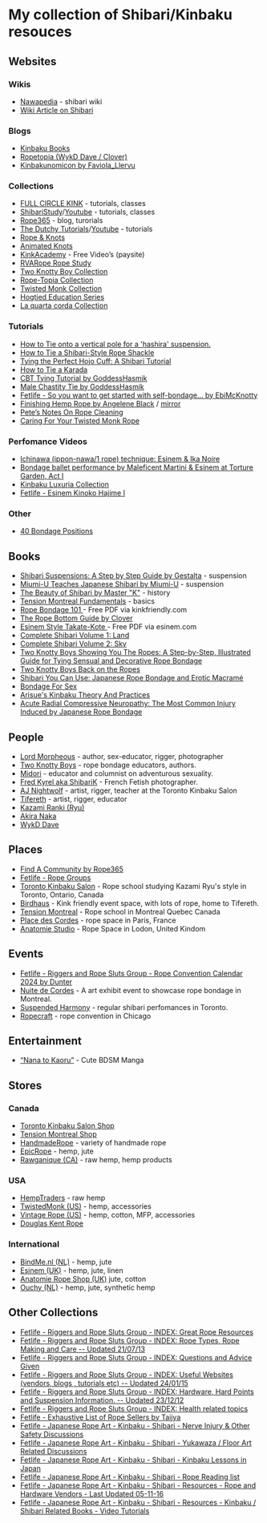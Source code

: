 # My collection of Shibari/Kinbaku resouces

## Websites

### Wikis

- [Nawapedia](https://nawapedia.net/index.php?title=Main_Page) - shibari wiki
- [Wiki Article on Shibari](http://en.wikipedia.org/wiki/Japanese_bondage)

### Blogs

- [Kinbaku Books](https://kokoro-kinbaku.com/)
- [Ropetopia (WykD Dave / Clover)](https://rope-topia.com/blog/)
- [Kinbakunomicon by Faviola_Llervu](http://www.wallflowercodex.com/kinbakunomicon/00a.html)

### Collections

- [FULL CIRCLE KINK](https://www.fullcirclekink.com/index.html) - tutorials, classes
- [ShibariStudy](https://shibaristudy.com/)/[Youtube](https://www.youtube.com/@ShibariStudy) - tutorials, classes
- [Rope365](https://rope365.com) - blog, turorials
- [The Dutchy Tutorials](https://www.theduchy.com/tutorials/)/[Youtube](https://www.youtube.com/@LazarusRedmayne) - tutorials
- [Rope &amp; Knots](http://www.ussartf.org/ropes_knots.htm)
- [Animated Knots](http://www.animatedknots.com/)
- [KinkAcademy](http://www.kinkacademy.com/home/free/) - Free Video’s (paysite)
- [RVARope Rope Study](https://rvarope.com/study/)
- [Two Knotty Boy Collection](http://www.knottyboys.com/code/downloads.php)
- [Rope-Topia Collection](http://rope-topia.com/index.php/portfolio/)
- [Twisted Monk Collection](http://twistedmonk.com/video.htm)
- [Hogtied Education Series](http://xshare.com/video/Learn-to-tie-bondage-knots-with-Hogtied-crew)
- [La quarta corda Collection](https://www.laquartacorda.it/en/nawame/)

### Tutorials

- [How to Tie onto a vertical pole for a 'hashira' suspension.](https://www.youtube.com/watch?v=TsBRKqVTYN8)
- [How to Tie a Shibari-Style Rope Shackle](http://www.youtube.com/watch?v=tMbg2Ucno98)
- [Tying the Perfect Hojo Cuff: A Shibari Tutorial](https://www.youtube.com/watch?v=JVHDXA0296A)
- [How to Tie a Karada](http://www.symtoys.com/ideas_bondkar1.html)
- [CBT Tying Tutorial by GoddessHasmik](https://www.pornhub.com/view_video.php?viewkey=ph60cfc979c4d3f)
- [Male Chastity Tie by GoddessHasmik](https://www.pornhub.com/view_video.php?viewkey=ph60d52caa08cd3)
- [Fetlife - So you want to get started with self-bondage… by EbiMcKnotty](https://fetlife.com/users/67957/posts/1685838)
- [Finishing Hemp Rope by Angelene Black](https://web.archive.org/web/20101206043719/http://japaneseropeart.com/RopeArt/FinishingHemp.html) / [mirror](../../assets/hempropefinishing_angelene.pdf)
- [Pete’s Notes On Rope Cleaning](https://www.ropeconnections.com/notes-on-cleaning-rope/)
- [Caring For Your Twisted Monk Rope](https://www.twistedmonk.com/pages/ropecare)

### Perfomance Videos

- [Ichinawa (ippon-nawa/1 rope) technique: Esinem & Ika Noire](https://vimeo.com/31769501)
- [Bondage ballet performance by Maleficent Martini & Esinem at Torture Garden, Act I](https://www.youtube.com/watch?v=TgbSW5S6TYE)
- [Kinbaku Luxuria Collection](http://kinbakuluxuria.com/dir/videos-2/)
- [Fetlife - Esinem Kinoko Hajime I](https://fetlife.com/users/32081/videos/12348)

### Other

- [40 Bondage Positions](https://asibdsm.com/40-bondage-positions)

## Books

- [Shibari Suspensions: A Step by Step Guide by Gestalta](https://a.co/d/cvreOT8) - suspension 
- [Miumi-U Teaches Japanese Shibari by Miumi-U](https://a.co/d/bt0acka) - suspension
- [The Beauty of Shibari by Master "K"](https://a.co/d/9a3yFzt) - history
- [Tension Montreal Fundamentals](https://tensionmtl.ca/products/fundamentals-e-book-pdf-en?variant=43687728087195) - basics
- [Rope Bondage 101 ](http://www.kinkfriendly.org/wp-content/uploads/2010/12/kinkfriendly_org_rope_101_compressed.pdf)- Free PDF via kinkfriendly.com
- [The Rope Bottom Guide by Clover ](https://theropebottomguide.com/the-rope-bottom-guide/)
- [Esinem Style Takate-Kote ](http://esinem.com/wp-content/uploads/2012/06/Esinem-style-takate.pdf)- Free PDF via esinem.com
- [Complete Shibari Volume 1: Land](https://douglaskentrope.com/collections/all-shibari-stuff/products/complete-shibari-volume-1-land)
- [Complete Shibari Volume 2: Sky](https://douglaskentrope.com/collections/all-shibari-stuff/products/complete-shibari-volume-2-sky)
- [Two Knotty Boys Showing You The Ropes: A Step-by-Step, Illustrated Guide for Tying Sensual and Decorative Rope Bondage](http://www.amazon.com/gp/product/193116049X/ref=as_li_ss_tl?ie=UTF8&amp;camp=1789&amp;creative=390957&amp;creativeASIN=193116049X&amp;linkCode=as2&amp;tag=b033b-20)
- [Two Knotty Boys Back on the Ropes](http://www.amazon.com/gp/product/1931160694/ref=as_li_ss_tl?ie=UTF8&amp;camp=1789&amp;creative=390957&amp;creativeASIN=1931160694&amp;linkCode=as2&amp;tag=b033b-20)
- [Shibari You Can Use: Japanese Rope Bondage and Erotic Macramé](http://www.amazon.com/gp/product/061514490X/ref=as_li_ss_tl?ie=UTF8&amp;camp=1789&amp;creative=390957&amp;creativeASIN=061514490X&amp;linkCode=as2&amp;tag=b033b-20)
- [Bondage For Sex](http://www.amazon.com/gp/product/0977723801/ref=as_li_ss_tl?ie=UTF8&amp;camp=1789&amp;creative=390957&amp;creativeASIN=0977723801&amp;linkCode=as2&amp;tag=b033b-20)
- [Arisue's Kinbaku Theory And Practices](http://www.jugoya.com/shop/index.php?main_page=product_info&products_id=255&language=en)
- [Acute Radial Compressive Neuropathy: The Most Common Injury Induced by Japanese Rope Bondage](https://www.cureus.com/articles/155296-acute-radial-compressive-neuropathy-the-most-common-injury-induced-by-japanese-rope-bondage#!/)


## People

- [Lord Morpheous](http://lordmorpheous.com/) - author, sex-educator, rigger, photographer
- [Two Knotty Boys](http://twoknottyboys.com/) - rope bondage educators, authors.
- [Midori](https://twitter.com/PlanetMidori) -  educator and columnist on adventurous sexuality.
- [Fred Kyrel aka ShibariK](http://www.kybari.com/nouveautes/photos.html) - French Fetish photographer.
- [AJ Nightwolf](https://www.instagram.com/torontoropeartist/) - artist, rigger, teacher at the Toronto Kinbaku Salon
- [Tifereth](https://www.instagram.com/bed_raptor/) - artist, rigger, educator
- [Kazami Ranki (Ryu)](https://nawapedia.net/index.php?title=Ranki_Kazami)
- [Akira Naka](https://nawapedia.net/index.php?title=Akira_Naka)
- [WykD Dave](https://rope-topia.com/blog/)


## Places
- [Find A Community by Rope365](https://rope365.com/finding-a-local-community/)
- [Fetlife - Rope Groups](https://fetlife.com/groups/120723)
- [Toronto Kinbaku Salon](https://torontokinbakusalon.com/) - Rope school studying Kazami Ryu's style in Toronto, Ontario, Canada 
- [Birdhaus](https://www.birdhausto.com/) - Kink friendly event space, with lots of rope, home to Tifereth.
- [Tension Montreal](https://tensionmtl.ca/) - Rope school in Montreal Quebec Canada
- [Place des Cordes](https://placedescordes.com/en/) - rope space in Paris, France
- [Anatomie Studio](https://anatomiestudio.com/) - Rope Space in Lodon, United Kindom

## Events

- [Fetlife - Riggers and Rope Sluts Group - Rope Convention Calendar 2024 by Dunter](https://fetlife.com/groups/51/posts/25525282)
- [Nuite de Cordes](https://www.nuitdescordes.com/eng) - A art exhibit event to showcase rope bondage in Montreal.
- [Suspended Harmony](https://suspendedharmony.com/) - regular shibari perfomances in Toronto.
- [Ropecraft](https://ropecraft.net/) - rope convention in Chicago

## Entertainment

- [“Nana to Kaoru”](http://mangafox.me/manga/nana_to_kaoru/) - Cute BDSM Manga

## Stores

### Canada

- [Toronto Kinbaku Salon Shop](https://torontokinbakusalon.com/collections/rope)
- [Tension Montreal Shop](https://tensionmtl.ca/collections/rope)
- [HandmadeRope](http://handmaderope.com/) - variety of handmade rope
- [EpicRope](https://www.epicrope.com/) - hemp, jute
- [Rawganique (CA)](https://rawganique.com/collections/diy) - raw hemp, hemp products


### USA

- [HempTraders](https://www.hemptraders.com/Hemp-Rope-s/1513.htm) - raw hemp
- [TwistedMonk (US)](https://www.twistedmonk.com/) - hemp, accessories
- [Vintage Rope (US)](http://vintagerope.com/) - hemp, cotton, MFP, accessories
- [Douglas Kent Rope](https://douglaskentrope.com/collections/all)

### International

- [BindMe.nl (NL)](http://www.bindme.nl/etouw3.php) - hemp, jute
- [Esinem (UK)](http://stores.ebay.co.uk/ESINEM-Rope) - hemp, jute, linen
- [Anatomie Rope Shop (UK)](https://ca.shibaristore.com/) jute, cotton
- [Ouchy (NL)](http://www.niet-lief.nl/zencart/index.php?main_page=index&amp;cPath=26_22_4) - hemp, jute, synthetic hemp

## Other Collections

- [Fetlife - Riggers and Rope Sluts Group - INDEX: Great Rope Resources](https://fetlife.com/groups/51/posts/30362)
- [Fetlife - Riggers and Rope Sluts Group - INDEX: Rope Types, Rope Making and Care -- Updated 21/07/13](https://fetlife.com/groups/51/posts/38364)
- [Fetlife - Riggers and Rope Sluts Group - INDEX: Questions and Advice Given](https://fetlife.com/groups/51/posts/38364)
- [Fetlife - Riggers and Rope Sluts Group - INDEX: Useful Websites (vendors, blogs , tutorials etc) -- Updated 24/01/15](https://fetlife.com/groups/51/posts/4594636)
- [Fetlife - Riggers and Rope Sluts Group - INDEX: Hardware, Hard Points and Suspension Information. -- Updated 23/12/12](https://fetlife.com/groups/51/posts/30365)
- [Fetlife - Riggers and Rope Sluts Group - INDEX: Health related topics](https://fetlife.com/groups/51/posts/9527864)
- [Fetlife - Exhaustive List of Rope Sellers by Taijya](https://fetlife.com/users/796639/posts/1795461)
- [Fetlife - Japanese Rope Art - Kinbaku - Shibari - Nerve Injury & Other Safety Discussions](https://fetlife.com/groups/4437/posts/4335440)
- [Fetlife - Japanese Rope Art - Kinbaku - Shibari - Yukawaza / Floor Art Related Discussions](https://fetlife.com/groups/4437/posts/4092144)
- [Fetlife - Japanese Rope Art - Kinbaku - Shibari - Kinbaku Lessons in Japan](https://fetlife.com/groups/4437/posts/3447491)
- [Fetlife - Japanese Rope Art - Kinbaku - Shibari - Rope Reading list](https://fetlife.com/groups/4437/posts/3009825)
- [Fetlife - Japanese Rope Art - Kinbaku - Shibari - Resources - Rope and Hardware Vendors - Last Updated 05-11-16](https://fetlife.com/groups/4437/posts/1900717)
- [Fetlife - Japanese Rope Art - Kinbaku - Shibari - Resources - Kinbaku / Shibari Related Books - Video Tutorials](https://fetlife.com/groups/4437/posts/1899604)
